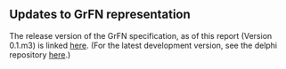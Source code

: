 ## Updates to GrFN representation

The release version of the GrFN specification, as of this report (Version 0.1.m3) is linked [here](GrFN_specification_v0.1.m3). (For the latest development version, see the delphi repository [here](https://delphi.readthedocs.io/en/master/grfn_spec.html).)

